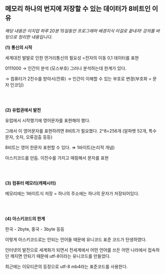 ## 메모리 하나의 번지에 저장할 수 있는 데이터가 8비트인 이유

*해당 내용은 이지업 하루 20분 15일동안 프로그래머 배경지식 이걸로 끝내자! 강의를 바탕으로 정리한 내용입니다.*



**(1) 통신의 시작**

세계대전 발발로 인한 먼거리통신의 필요성 =전자의 이동 0,1 데이터를 표현

0111000 → 인간이 분석 (모스부호) 그러나 분석하는데 한계가 있다.

→ 컴퓨터가 2진수를 받아서(전류) → 인간이 이해할 수 있는 부호로 변경(부호화 = 문자 인코딩)

<br>

<br>

**(2) 유럽권에서 발전**

유럽에서 시작했기에 영어문자를 표현해야 했다.

그래서 이 영어문자를 표현하려면 8비트가 필요했다. 2^8=256개 (알파벳 52개, 특수문자, 숫자, 오류검출 등등)

8비트는 영어 한문자 표현할 수 있다.  ⇒ 1바이트(논리적 개념)

아스키코드를 만듬. 이진수를 가지고 매핑해서 문자를 표현

<br>

<br>

**(3) 컴퓨터 메모리(캐패시터)**

메모리에는 1바이트식 저장 = 하나의 주소에는 하나의 문자가 저장되어있다.

<br><br>

**(4) 아스키코드의 한계**

한국 - 2byte, 중국 - 3byte 등등

이렇게 아스키코드로는 안되는 언어들 때문에 유니코드 표준 코드가 탄생하였다.

인터넷의 발전으로 세계화가 되면서 전세계에서 어떤 언어를 쓰든 어떤 나라에서 접속하던 깨지면 안되기 때문에 utf-8이라는 유니코드를 만들었다.



최근에는 이모티콘의 등장으로 utf-8 mb4라는 표준코드를 사용한다.
